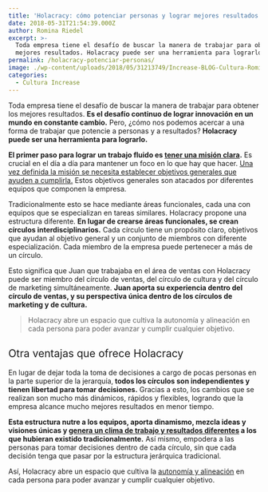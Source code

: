 ```yaml
---
title: 'Holacracy: cómo potenciar personas y lograr mejores resultados'
date: 2018-05-31T21:54:39.000Z
author: Romina Riedel
excerpt: >-
  Toda empresa tiene el desafío de buscar la manera de trabajar para obtener los
  mejores resultados. Holacracy puede ser una herramienta para lograrlo
permalink: /holacracy-potenciar-personas/
image: ./wp-content/uploads/2018/05/31213749/Increase-BLOG-Cultura-Romi-01.png
categories:
  - Cultura Increase
---
```

<span style="font-weight: 400;">Toda empresa tiene el desafío de buscar la manera de trabajar para obtener los mejores resultados. <strong>Es el desafío continuo de lograr innovación en un mundo en constante cambio.</strong> Pero, ¿cómo nos podemos acercar a una forma de trabajar que potencie a personas y a resultados? <strong>Holacracy puede ser una herramienta para lograrlo.</strong></span>

<span style="font-weight: 400;"><strong>El primer paso para lograr un trabajo fluido es <a href="https://increasecard.com/sebastian-cadenas-ceo-de-increase-nos-mueve-potenciar-negocios/">tener una misión clara</a>.</strong> Es crucial en el día a día para mantener un foco en lo que hay que hacer. <a href="https://increasecard.com/okrs-una-forma-de-organizarnos-como-empresa/">Una vez definida la misión se necesita establecer objetivos generales que ayuden a cumplirla.</a> Estos objetivos generales son atacados por diferentes equipos que componen la empresa.</span>

<span style="font-weight: 400;">Tradicionalmente esto se hace mediante áreas funcionales, cada una con equipos que se especializan en tareas similares. Holacracy propone una estructura diferente. <strong>En lugar de crearse áreas funcionales, se crean </strong></span>**círculos interdisciplinarios**<span style="font-weight: 400;"><strong>.</strong> Cada círculo tiene un propósito claro, objetivos que ayudan al objetivo general y un conjunto de miembros con diferente especialización. Cada miembro de la empresa puede pertenecer a más de un círculo.</span>

<span style="font-weight: 400;">Esto significa que Juan que trabajaba en el área de ventas con Holacracy puede ser miembro del círculo de ventas, del círculo de cultura y del círculo de marketing simultáneamente. <strong>Juan aporta su experiencia dentro del círculo de ventas, y su perspectiva única dentro de los círculos de marketing y de cultura.</strong></span>

> <span style="font-weight: 400;">Holacracy abre un espacio que cultiva la autonomía y alineación en cada persona para poder avanzar y cumplir cualquier objetivo.</span>

## <span style="font-weight: 400;">Otra ventajas que ofrece Holacracy</span>

<span style="font-weight: 400;">En lugar de dejar toda la toma de decisiones a cargo de pocas personas en la parte superior de la jerarquía,<strong> todos los círculos son independientes y tienen libertad para tomar decisiones.</strong> Gracias a esto, los cambios que se realizan son mucho más dinámicos, rápidos y flexibles, logrando que la empresa alcance mucho mejores resultados en menor tiempo.</span>

<span style="font-weight: 400;"><strong>Esta estructura nutre a los equipos, aporta dinamismo, mezcla ideas y visiones únicas y <a href="https://increasecard.com/la-retro-alineacion-balanceo-equipo-crece/">genera un clima de trabajo y resultados diferentes</a> a los que hubieran existido tradicionalmente.</strong> Así mismo, empodera a las personas para tomar decisiones dentro de cada círculo, sin que cada decisión tenga que pasar por la estructura jerárquica tradicional.</span>

<span style="font-weight: 400;">Así, Holacracy abre un espacio que cultiva la <a href="https://increasecard.com/transparencia-cultura-increase/">autonomía y alineación</a> en cada persona para poder avanzar y cumplir cualquier objetivo.</span>
